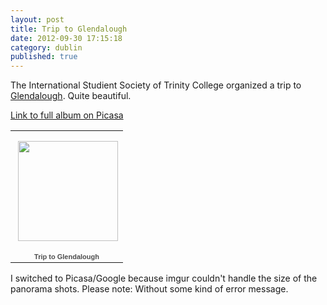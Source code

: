 ```yaml
---
layout: post
title: Trip to Glendalough
date: 2012-09-30 17:15:18
category: dublin
published: true
---
```


The International Studient Society of Trinity College organized a trip to [Glendalough](http://en.wikipedia.org/wiki/Glendalough). Quite beautiful. 

[Link to full album on Picasa](https://picasaweb.google.com/106968071585582631939/TripToGlendalough?authuser=0&amp;feat=directlink)
<table style="width:194px;"><tr><td align="center" style="height:194px;background:url(https://picasaweb.google.com/s/c/transparent_album_background.gif) no-repeat left"><a href="https://picasaweb.google.com/106968071585582631939/TripToGlendalough?authuser=0&feat=embedwebsite"><img src="https://lh3.googleusercontent.com/-ZXc_FLPtriY/UGhrrztwEbE/AAAAAAAAAMg/-fAWt8hFf4k/s160-c/TripToGlendalough.jpg" width="160" height="160" style="margin:1px 0 0 4px;"></a></td></tr><tr><td style="text-align:center;font-family:arial,sans-serif;font-size:11px"><a href="https://picasaweb.google.com/106968071585582631939/TripToGlendalough?authuser=0&feat=embedwebsite" style="color:#4D4D4D;font-weight:bold;text-decoration:none;">Trip to Glendalough</a></td></tr></table>
I switched to Picasa/Google because imgur couldn't handle the size of the panorama shots. Please note: Without some kind of error message.
